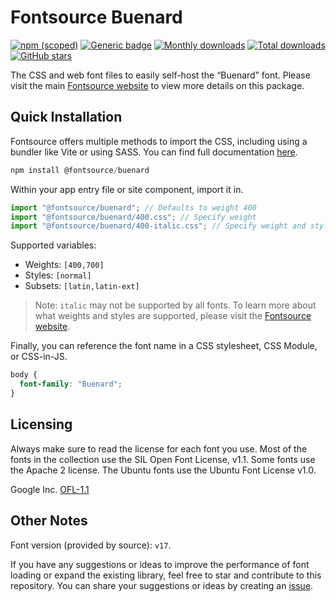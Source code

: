 # Fontsource Buenard

[![npm (scoped)](https://img.shields.io/npm/v/@fontsource/buenard?color=brightgreen)](https://www.npmjs.com/package/@fontsource/buenard) [![Generic badge](https://img.shields.io/badge/fontsource-passing-brightgreen)](https://github.com/fontsource/fontsource) [![Monthly downloads](https://badgen.net/npm/dm/@fontsource/buenard)](https://github.com/fontsource/fontsource) [![Total downloads](https://badgen.net/npm/dt/@fontsource/buenard)](https://github.com/fontsource/fontsource) [![GitHub stars](https://img.shields.io/github/stars/fontsource/fontsource.svg?style=social&label=Star)](https://github.com/fontsource/fontsource/stargazers)

The CSS and web font files to easily self-host the “Buenard” font. Please visit the main [Fontsource website](https://fontsource.org/fonts/buenard) to view more details on this package.

## Quick Installation

Fontsource offers multiple methods to import the CSS, including using a bundler like Vite or using SASS. You can find full documentation [here](https://fontsource.org/docs/getting-started/introduction).

```javascript
npm install @fontsource/buenard
```

Within your app entry file or site component, import it in.

```javascript
import "@fontsource/buenard"; // Defaults to weight 400
import "@fontsource/buenard/400.css"; // Specify weight
import "@fontsource/buenard/400-italic.css"; // Specify weight and style
```

Supported variables:
- Weights: `[400,700]`
- Styles: `[normal]`
- Subsets: `[latin,latin-ext]`

> Note: `italic` may not be supported by all fonts. To learn more about what weights and styles are supported, please visit the [Fontsource website](https://fontsource.org/fonts/buenard).

Finally, you can reference the font name in a CSS stylesheet, CSS Module, or CSS-in-JS.

```css
body {
  font-family: "Buenard";
}
```

## Licensing
Always make sure to read the license for each font you use. Most of the fonts in the collection use the SIL Open Font License, v1.1. Some fonts use the Apache 2 license. The Ubuntu fonts use the Ubuntu Font License v1.0.

Google Inc.
[OFL-1.1](http://scripts.sil.org/OFL)

## Other Notes
Font version (provided by source): `v17`.

If you have any suggestions or ideas to improve the performance of font loading or expand the existing library, feel free to star and contribute to this repository. You can share your suggestions or ideas by creating an [issue](https://github.com/fontsource/fontsource/issues).